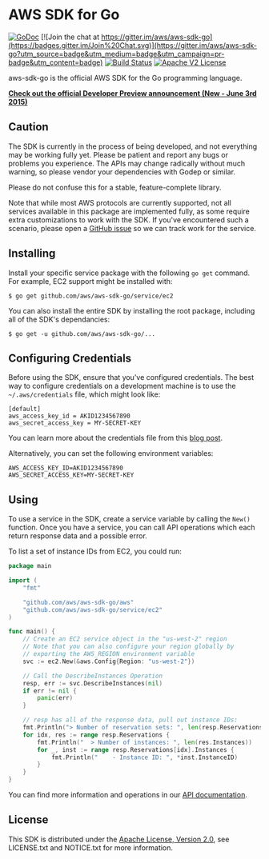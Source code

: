 # AWS SDK for Go

[![GoDoc](http://img.shields.io/badge/godoc-reference-blue.svg)](http://godoc.org/github.com/aws/aws-sdk-go)
[![Join the chat at https://gitter.im/aws/aws-sdk-go](https://badges.gitter.im/Join%20Chat.svg)](https://gitter.im/aws/aws-sdk-go?utm_source=badge&utm_medium=badge&utm_campaign=pr-badge&utm_content=badge)
[![Build Status](https://img.shields.io/travis/aws/aws-sdk-go.svg)](https://travis-ci.org/aws/aws-sdk-go)
[![Apache V2 License](http://img.shields.io/badge/license-Apache%20V2-blue.svg)](https://github.com/aws/aws-sdk-go/blob/master/LICENSE.txt)

aws-sdk-go is the official AWS SDK for the Go programming language.

[**Check out the official Developer Preview announcement (New - June 3rd 2015)**](https://aws.amazon.com/blogs/aws/developer-preview-of-aws-sdk-for-go-is-now-available/)

## Caution

The SDK is currently in the process of being developed, and not everything
may be working fully yet. Please be patient and report any bugs or problems
you experience. The APIs may change radically without much warning, so please
vendor your dependencies with Godep or similar.

Please do not confuse this for a stable, feature-complete library.

Note that while most AWS protocols are currently supported, not all services
available in this package are implemented fully, as some require extra
customizations to work with the SDK. If you've encountered such a scenario,
please open a [GitHub issue](https://github.com/aws/aws-sdk-go/issues)
so we can track work for the service.

## Installing

Install your specific service package with the following `go get` command.
For example, EC2 support might be installed with:

    $ go get github.com/aws/aws-sdk-go/service/ec2

You can also install the entire SDK by installing the root package, including all of the SDK's dependancies:

    $ go get -u github.com/aws/aws-sdk-go/...

## Configuring Credentials

Before using the SDK, ensure that you've configured credentials. The best
way to configure credentials on a development machine is to use the
`~/.aws/credentials` file, which might look like:

```
[default]
aws_access_key_id = AKID1234567890
aws_secret_access_key = MY-SECRET-KEY
```

You can learn more about the credentials file from this
[blog post](http://blogs.aws.amazon.com/security/post/Tx3D6U6WSFGOK2H/A-New-and-Standardized-Way-to-Manage-Credentials-in-the-AWS-SDKs).

Alternatively, you can set the following environment variables:

```
AWS_ACCESS_KEY_ID=AKID1234567890
AWS_SECRET_ACCESS_KEY=MY-SECRET-KEY
```

## Using

To use a service in the SDK, create a service variable by calling the `New()`
function. Once you have a service, you can call API operations which each
return response data and a possible error.

To list a set of instance IDs from EC2, you could run:

```go
package main

import (
	"fmt"

	"github.com/aws/aws-sdk-go/aws"
	"github.com/aws/aws-sdk-go/service/ec2"
)

func main() {
	// Create an EC2 service object in the "us-west-2" region
	// Note that you can also configure your region globally by
	// exporting the AWS_REGION environment variable
	svc := ec2.New(&aws.Config{Region: "us-west-2"})

	// Call the DescribeInstances Operation
	resp, err := svc.DescribeInstances(nil)
	if err != nil {
		panic(err)
	}

	// resp has all of the response data, pull out instance IDs:
	fmt.Println("> Number of reservation sets: ", len(resp.Reservations))
	for idx, res := range resp.Reservations {
		fmt.Println("  > Number of instances: ", len(res.Instances))
		for _, inst := range resp.Reservations[idx].Instances {
			fmt.Println("    - Instance ID: ", *inst.InstanceID)
		}
	}
}
```

You can find more information and operations in our
[API documentation](http://godoc.org/github.com/aws/aws-sdk-go).

## License

This SDK is distributed under the
[Apache License, Version 2.0](http://www.apache.org/licenses/LICENSE-2.0),
see LICENSE.txt and NOTICE.txt for more information.
